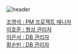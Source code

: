 ![header](https://capsule-render.vercel.app/api?type=auto&color=auto&height=100&section=header&text=capsule%20render&fontSize=90)


[조영석 : PM 프로젝트 매니저](https://github.com/youngseok-1)
<br>
[이호준 : 형상 관리자](https://github.com/Pear1yCode)
<br>
[이은서 : DB 관리자](https://github.com/manbeao)
<br>
[황순빈 : DB 관리자](https://github.com/soonbin2)
